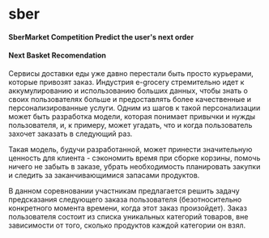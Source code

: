 # sber
#### SberMarket Competition Predict the user's next order
#### Next Basket Recomendation
Сервисы доставки еды уже давно перестали быть просто курьерами, которые привозят заказ. Индустрия e-grocery стремительно идет к аккумулированию и использованию больших данных, чтобы знать о своих пользователях больше и предоставлять более качественные и персонализированные услуги. Одним из шагов к такой персонализации может быть разработка модели, которая понимает привычки и нужды пользователя, и, к примеру, может угадать, что и когда пользователь захочет заказать в следующий раз.

Такая модель, будучи разработанной, может принести значительную ценность для клиента - сэкономить время при сборке корзины, помочь ничего не забыть в заказе, убрать необходимость планировать закупки и следить за заканчивающимися запасами продуктов.

В данном соревновании участникам предлагается решить задачу предсказания следующего заказа пользователя (безотносительно конкретного момента времени, когда этот заказ произойдет). Заказ пользователя состоит из списка уникальных категорий товаров, вне зависимости от того, сколько продуктов каждой категории он взял.
